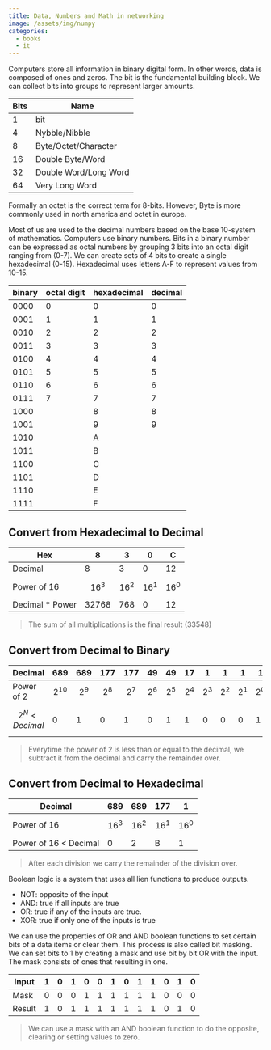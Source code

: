 ```yaml
---
title: Data, Numbers and Math in networking
image: /assets/img/numpy
categories:
  - books
  - it
---
```


Computers store all information in binary digital form. In other words, data is
composed of ones and zeros. The bit is the fundamental building block. We can
collect bits into groups to represent larger amounts.

| Bits | Name                  |
| ---- | --------------------- |
| 1    | bit                   |
| 4    | Nybble/Nibble         |
| 8    | Byte/Octet/Character  |
| 16   | Double Byte/Word      |
| 32   | Double Word/Long Word |
| 64   | Very Long Word        |

Formally an octet is the correct term for 8-bits. However, Byte is more
commonly used in north america and octet in europe.

Most of us are used to the decimal numbers based on the base 10-system of
mathematics. Computers use binary numbers. Bits in a binary number can be
expressed as octal numbers by grouping 3 bits into an octal digit ranging from
(0-7). We can create sets of 4 bits to create a single hexadecimal (0-15).
Hexadecimal uses letters A-F to represent values from 10-15.

| binary | octal digit | hexadecimal | decimal |
| ------ | ----------- | ----------- | ------- |
| 0000   | 0           | 0           | 0       |
| 0001   | 1           | 1           | 1       |
| 0010   | 2           | 2           | 2       |
| 0011   | 3           | 3           | 3       |
| 0100   | 4           | 4           | 4       |
| 0101   | 5           | 5           | 5       |
| 0110   | 6           | 6           | 6       |
| 0111   | 7           | 7           | 7       |
| 1000   |             | 8           | 8       |
| 1001   |             | 9           | 9       |
| 1010   |             | A           |         |
| 1011   |             | B           |         |
| 1100   |             | C           |         |
| 1101   |             | D           |         |
| 1110   |             | E           |         |
| 1111   |             | F           |         |

## Convert from Hexadecimal to Decimal

| Hex             | 8        | 3        | 0        | C        |
| --------------- | -------- | -------- | -------- | -------- |
| Decimal         | 8        | 3        | 0        | 12       |
| Power of 16     | $$16^3$$ | $$16^2$$ | $$16^1$$ | $$16^0$$ |
| Decimal * Power | 32768    | 768      | 0        | 12       |

> The sum of all multiplications is the final result (33548)

## Convert from Decimal to Binary

| Decimal            | 689      | 689     | 177     | 177     | 49      | 49      | 17      | 1       | 1       | 1       | 1       |
| ------------------ | -------- | ------- | ------- | ------- | ------- | ------- | ------- | ------- | ------- | ------- | ------- |
| Power of 2         | $$2^10$$ | $$2^9$$ | $$2^8$$ | $$2^7$$ | $$2^6$$ | $$2^5$$ | $$2^4$$ | $$2^3$$ | $$2^2$$ | $$2^1$$ | $$2^0$$ |
| $$2^N < Decimal $$ | 0        | 1       | 0       | 1       | 0       | 1       | 1       | 0       | 0       | 0       | 1       |

> Everytime the power of 2 is less than or equal to the decimal, we subtract
> it from the decimal and carry the remainder over.

## Convert from Decimal to Hexadecimal

| Decimal               | 689      | 689      | 177      | 1        |
| --------------------- | -------- | -------- | -------- | -------- |
| Power of 16           | $$16^3$$ | $$16^2$$ | $$16^1$$ | $$16^0$$ |
| Power of 16 < Decimal | 0        | 2        | B        | 1        |

> After each division we carry the remainder of the division over.

Boolean logic is a system that uses all lien functions to produce outputs.

- NOT: opposite of the input
- AND: true if all inputs are true
- OR: true if any of the inputs are true.
- XOR: true if only one of the inputs is true

We can use the properties of OR and AND boolean functions to set certain bits
of a data items or clear them. This process is also called bit masking. We can
set bits to 1 by creating a mask and use bit by bit OR with the input. The mask
consists of ones that resulting in one.

| Input  | 1   | 0   | 1   | 0   | 0   | 1   | 0   | 1   | 1   | 0   | 1   | 0   |
| ------ | --- | --- | --- | --- | --- | --- | --- | --- | --- | --- | --- | --- |
| Mask   | 0   | 0   | 0   | 1   | 1   | 1   | 1   | 1   | 1   | 0   | 0   | 0   |
| Result | 1   | 0   | 1   | 1   | 1   | 1   | 1   | 1   | 1   | 0   | 1   | 0   |

> We can use a mask with an AND boolean function to do the opposite, clearing or
> setting values to zero.

